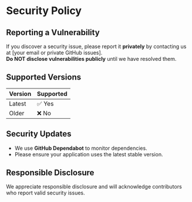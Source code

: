 # Security Policy

## Reporting a Vulnerability
If you discover a security issue, please report it **privately** by contacting us at [your email or private GitHub issues].  
**Do NOT disclose vulnerabilities publicly** until we have resolved them.

## Supported Versions
| Version | Supported |
|---------|-----------|
| Latest  | ✅ Yes    |
| Older   | ❌ No     |

## Security Updates
- We use **GitHub Dependabot** to monitor dependencies.
- Please ensure your application uses the latest stable version.

## Responsible Disclosure
We appreciate responsible disclosure and will acknowledge contributors who report valid security issues.
